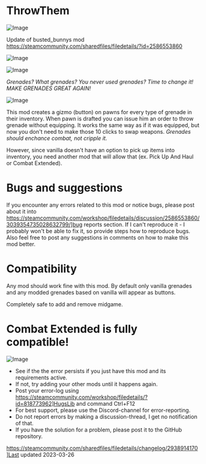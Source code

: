# ThrowThem

![Image](https://i.imgur.com/buuPQel.png)

Update of busted_bunnys mod
https://steamcommunity.com/sharedfiles/filedetails/?id=2586553860

![Image](https://i.imgur.com/pufA0kM.png)

	
![Image](https://i.imgur.com/Z4GOv8H.png)

*Grenades? What grenades? You never used grenades? Time to change it! MAKE GRENADES GREAT AGAIN!*

![Image](https://steamuserimages-a.akamaihd.net/ugc/1688275504674589907/03090D743698DBEBCC5AACE54A22768A8C5FC8DD/?imw=5000&amp;imh=5000&amp;ima=fit&amp;impolicy=Letterbox&amp;imcolor=%23000000&amp;letterbox=false)


This mod creates a gizmo (button) on pawns for every type of grenade in their inventory. When pawn is drafted you can issue him an order to throw grenade without equipping. It works the same way as if it was equipped, but now you don't need to make those 10 clicks to swap weapons.
*Grenades should enchance combat, not cripple it.*

However, since vanilla doesn't have an option to pick up items into inventory, you need another mod that will allow that (ex. Pick Up And Haul or Combat Extended).

# Bugs and suggestions


If you encounter any errors related to this mod or notice bugs, please post about it into https://steamcommunity.com/workshop/filedetails/discussion/2586553860/3039354735028632799/]bug reports section. If I can't reproduce it - I probably won't be able to fix it, so provide steps how to reproduce bugs.
Also feel free to post any suggestions in comments on how to make this mod better.

# Compatibility

Any mod should work fine with this mod.
By default only vanilla grenades and any modded grenades based on vanilla will appear as buttons.

Completely safe to add and remove midgame.

# Combat Extended is fully compatible!

	
![Image](https://i.imgur.com/PwoNOj4.png)



-  See if the the error persists if you just have this mod and its requirements active.
-  If not, try adding your other mods until it happens again.
-  Post your error-log using https://steamcommunity.com/workshop/filedetails/?id=818773962]HugsLib and command Ctrl+F12
-  For best support, please use the Discord-channel for error-reporting.
-  Do not report errors by making a discussion-thread, I get no notification of that.
-  If you have the solution for a problem, please post it to the GitHub repository.


https://steamcommunity.com/sharedfiles/filedetails/changelog/2938914170]Last updated 2023-03-26
